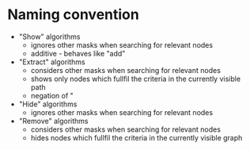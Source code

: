 ﻿
# Naming convention

- "Show" algorithms
  - ignores other masks when searching for relevant nodes
  - additive - behaves like "add"
- "Extract" algorithms
  - considers other masks when searching for relevant nodes
  - shows only nodes which fullfil the criteria in the currently visible path
  - negation of "
- "Hide" algorithms
  - ignores other masks when searching for relevant nodes
- "Remove" algorithms
  - considers other masks when searching for relevant nodes
  - hides nodes which fullfil the criteria in the currently visible graph
